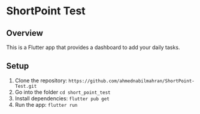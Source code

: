 # ShortPoint Test

## Overview

This is a Flutter app that provides a dashboard to add your daily tasks.

## Setup

1. Clone the repository: `https://github.com/ahmednabilmahran/ShortPoint-Test.git`
2. Go into the folder `cd short_point_test`
3. Install dependencies: `flutter pub get`
4. Run the app: `flutter run`